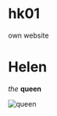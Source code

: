 # hk01
own website
# Helen 
*the* **queen**

![queen](https://image.shutterstock.com/image-vector/hk-initial-letters-uppercase-vector-260nw-689511061.jpg)
